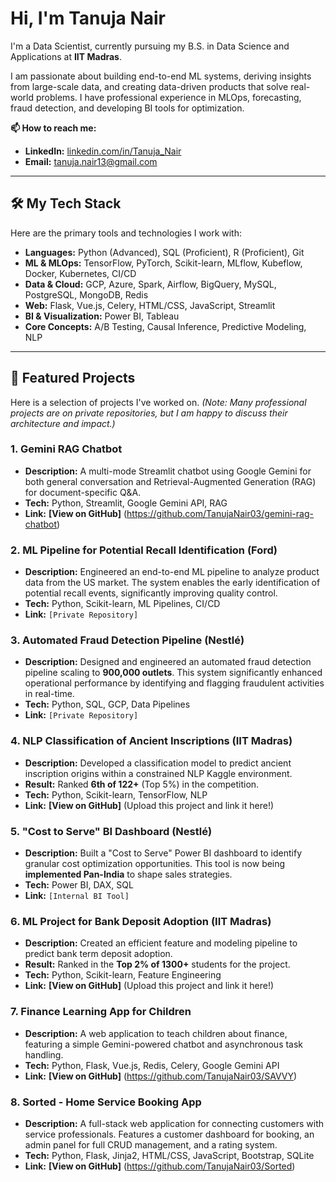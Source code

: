 # Hi, I'm Tanuja Nair

I'm a Data Scientist, currently pursuing my B.S. in Data Science and Applications at **IIT Madras**.

I am passionate about building end-to-end ML systems, deriving insights from large-scale data, and creating data-driven products that solve real-world problems. I have professional experience in MLOps, forecasting, fraud detection, and developing BI tools for optimization.

**📫 How to reach me:**
* **LinkedIn:** [linkedin.com/in/Tanuja_Nair](https://www.linkedin.com/in/tanuja-nair-b36154210/)
* **Email:** [tanuja.nair13@gmail.com](mailto:tanuja.nair13@gmail.com)

---

## 🛠️ My Tech Stack

Here are the primary tools and technologies I work with:

* **Languages:** Python (Advanced), SQL (Proficient), R (Proficient), Git
* **ML & MLOps:** TensorFlow, PyTorch, Scikit-learn, MLflow, Kubeflow, Docker, Kubernetes, CI/CD
* **Data & Cloud:** GCP, Azure, Spark, Airflow, BigQuery, MySQL, PostgreSQL, MongoDB, Redis
* **Web:** Flask, Vue.js, Celery, HTML/CSS, JavaScript, Streamlit
* **BI & Visualization:** Power BI, Tableau
* **Core Concepts:** A/B Testing, Causal Inference, Predictive Modeling, NLP

---

## 🚀 Featured Projects

Here is a selection of projects I've worked on. *(Note: Many professional projects are on private repositories, but I am happy to discuss their architecture and impact.)*

### 1. Gemini RAG Chatbot
* **Description:** A multi-mode Streamlit chatbot using Google Gemini for both general conversation and Retrieval-Augmented Generation (RAG) for document-specific Q&A.
* **Tech:** Python, Streamlit, Google Gemini API, RAG
* **Link:** **[View on GitHub]** (https://github.com/TanujaNair03/gemini-rag-chatbot)

### 2. ML Pipeline for Potential Recall Identification (Ford)
* **Description:** Engineered an end-to-end ML pipeline to analyze product data from the US market. The system enables the early identification of potential recall events, significantly improving quality control.
* **Tech:** Python, Scikit-learn, ML Pipelines, CI/CD
* **Link:** `[Private Repository]`

### 3. Automated Fraud Detection Pipeline (Nestlé)
* **Description:** Designed and engineered an automated fraud detection pipeline scaling to **900,000 outlets**. This system significantly enhanced operational performance by identifying and flagging fraudulent activities in real-time.
* **Tech:** Python, SQL, GCP, Data Pipelines
* **Link:** `[Private Repository]`

### 4. NLP Classification of Ancient Inscriptions (IIT Madras)
* **Description:** Developed a classification model to predict ancient inscription origins within a constrained NLP Kaggle environment.
* **Result:** Ranked **6th of 122+** (Top 5%) in the competition.
* **Tech:** Python, Scikit-learn, TensorFlow, NLP
* **Link:** **[View on GitHub]** (Upload this project and link it here!)

### 5. "Cost to Serve" BI Dashboard (Nestlé)
* **Description:** Built a "Cost to Serve" Power BI dashboard to identify granular cost optimization opportunities. This tool is now being **implemented Pan-India** to shape sales strategies.
* **Tech:** Power BI, DAX, SQL
* **Link:** `[Internal BI Tool]`

### 6. ML Project for Bank Deposit Adoption (IIT Madras)
* **Description:** Created an efficient feature and modeling pipeline to predict bank term deposit adoption.
* **Result:** Ranked in the **Top 2% of 1300+** students for the project.
* **Tech:** Python, Scikit-learn, Feature Engineering
* **Link:** **[View on GitHub]** (Upload this project and link it here!)

### 7. Finance Learning App for Children
* **Description:** A web application to teach children about finance, featuring a simple Gemini-powered chatbot and asynchronous task handling.
* **Tech:** Python, Flask, Vue.js, Redis, Celery, Google Gemini API
* **Link:** **[View on GitHub]** (https://github.com/TanujaNair03/SAVVY)

### 8. Sorted - Home Service Booking App
* **Description:** A full-stack web application for connecting customers with service professionals. Features a customer dashboard for booking, an admin panel for full CRUD management, and a rating system.
* **Tech:** Python, Flask, Jinja2, HTML/CSS, JavaScript, Bootstrap, SQLite
* **Link:** **[View on GitHub]** (https://github.com/TanujaNair03/Sorted)
